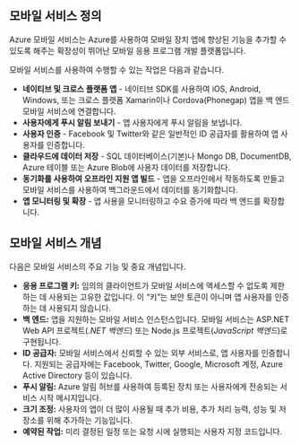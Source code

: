 ## <a name="what-is"></a>모바일 서비스 정의

Azure 모바일 서비스는 Azure를 사용하여 모바일 장치 앱에 향상된 기능을 추가할 수 있도록 해주는 확장성이 뛰어난 모바일 응용 프로그램 개발 플랫폼입니다.

모바일 서비스를 사용하여 수행할 수 있는 작업은 다음과 같습니다.

+ **네이티브 및 크로스 플랫폼 앱** - 네이티브 SDK를 사용하여 iOS, Android, Windows, 또는 크로스 플랫폼 Xamarin이나 Cordova(Phonegap) 앱을 백 엔드 모바일 서비스에 연결합니다.  
+ **사용자에게 푸시 알림 보내기** - 앱 사용자에게 푸시 알림을 보냅니다.
+ **사용자 인증** - Facebook 및 Twitter와 같은 일반적인 ID 공급자를 활용하여 앱 사용자를 인증합니다.
+ **클라우드에 데이터 저장** - SQL 데이터베이스(기본)나 Mongo DB, DocumentDB, Azure 테이블 또는 Azure Blob에 사용자 데이터를 저장합니다. 
+ **동기화를 사용하여 오프라인 지원 앱 빌드** - 앱을 오프라인에서 작동하도록 만들고 모바일 서비스를 사용하여 백그라운드에서 데이터를 동기화합니다.
+ **앱 모니터링 및 확장** - 앱 사용을 모니터링하고 수요 증가에 따라 백 엔드를 확장합니다. 

## <a name="concepts"> </a>모바일 서비스 개념

다음은 모바일 서비스의 주요 기능 및 중요 개념입니다.

+ **응용 프로그램 키:** 임의의 클라이언트가 모바일 서비스에 액세스할 수 없도록 제한하는 데 사용되는 고유한 값입니다. 이 “키”는 보안 토큰이 아니며 앱 사용자를 인증하는 데 사용되지 않습니다.    
+ **백 엔드:** 앱을 지원하는 모바일 서비스 인스턴스입니다. 모바일 서비스는 ASP.NET Web API 프로젝트(*.NET 백엔드*) 또는 Node.js 프로젝트(*JavaScript 백엔드*)로 구현됩니다.
+ **ID 공급자:** 모바일 서비스에서 신뢰할 수 있는 외부 서비스로, 앱 사용자를 인증합니다. 지원되는 공급자에는 Facebook, Twitter, Google, Microsoft 계정, Azure Active Directory 등이 있습니다. 
+ **푸시 알림:** Azure 알림 허브를 사용하여 등록된 장치 또는 사용자에게 전송되는 서비스 시작 메시지입니다.
+ **크기 조정:** 사용자의 앱이 더 많이 사용될 때 추가 비용, 추가 처리 능력, 성능 및 저장소를 위해 추가하는 기능입니다.
+ **예약된 작업:** 미리 결정된 일정 또는 요청 시에 실행되는 사용자 지정 코드입니다.

<!---HONumber=August15_HO6-->